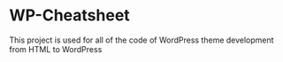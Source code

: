 # WP-Cheatsheet
This project is used for all of the code of WordPress theme development from HTML to WordPress
